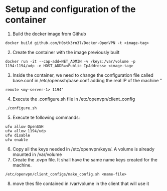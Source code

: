 # Setup and configuration of the container

1. Build the docker image from Github
```
docker build github.com/H0stk3rn3l/Docker-OpenVPN -t <image-tag>
```
2. Create the container with the image previously built
```
docker run -it --cap-add=NET_ADMIN -v /keys:/var/volume -p 1194:1194/udp -e HOST_ADDR=<Public IpAddress> <image-tag>
```
3. Inside the container, we need to change the configuration file called base.conf in /etc/openssh/base.conf adding the real IP of the machine "
```
remote <my-server-1> 1194"
```
4. Execute the .configure.sh file in /etc/openvpn/client_config
```
./configure.sh
```
5. Execute te following commands:
```
ufw allow OpenSSH
ufw allow 1194/udp
ufw disable
ufw enable
```
6. Copy all the keys needed in /etc/openvpn/keys/. A volume is already mounted in /var/volume
7. Create the .ovpn file. It shall have the same name keys created for the machine.
```
/etc/openvpn/client_configs/make_config.sh <name-file>
```
8. move thes file contained in /var/volume in the client that will use it

